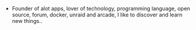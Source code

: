 - Founder of alot apps, lover of technology, programming language, open source, forum, docker, unraid and arcade, I like to discover and learn new things..
  <br>

























































































































































































































































































































































































































































































































































































































































































































































































































































































































































































































































































































































































































































































































































































































































































































































































































































































































































































































































































































































































































































































































































































































































































































































































































































































































































































































































































































































































































































































































































































































































































































































































































































































































































































































































































































































































































































































































































































































































































































































































































































































































































































































































































































































































































































































































































































